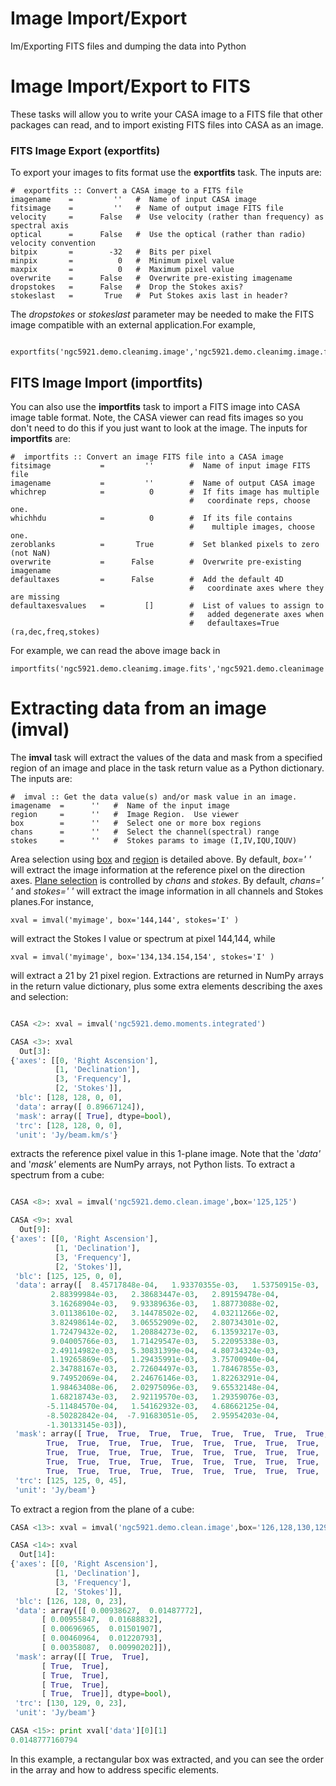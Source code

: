 

# Image Import/Export 

Im/Exporting FITS files and dumping the data into Python

# Image Import/Export to FITS

These tasks will allow you to write your CASA image to a FITS file that other packages can read, and to import existing FITS files into CASA as an image.

### FITS Image Export (exportfits)

To export your images to fits format use the **exportfits** task. The inputs are:

```
#  exportfits :: Convert a CASA image to a FITS file
imagename    =         ''   #  Name of input CASA image
fitsimage    =         ''   #  Name of output image FITS file
velocity     =      False   #  Use velocity (rather than frequency) as spectral axis
optical      =      False   #  Use the optical (rather than radio) velocity convention
bitpix       =        -32   #  Bits per pixel
minpix       =          0   #  Minimum pixel value
maxpix       =          0   #  Maximum pixel value
overwrite    =      False   #  Overwrite pre-existing imagename
dropstokes   =      False   #  Drop the Stokes axis?
stokeslast   =       True   #  Put Stokes axis last in header?
```

The *dropstokes* or *stokeslast* parameter may be needed to make the FITS image compatible with an external application.For example,

```
   exportfits('ngc5921.demo.cleanimg.image','ngc5921.demo.cleanimg.image.fits')
```

##  FITS Image Import (importfits)

You can also use the **importfits** task to import a FITS image into CASA image table format. Note, the CASA viewer can read fits images so you don't need to do this if you just want to look at the image. The inputs for **importfits** are:

```
#  importfits :: Convert an image FITS file into a CASA image
fitsimage           =         ''        #  Name of input image FITS file
imagename           =         ''        #  Name of output CASA image
whichrep            =          0        #  If fits image has multiple
                                        #   coordinate reps, choose one.
whichhdu            =          0        #  If its file contains
                                        #    multiple images, choose one.
zeroblanks          =       True        #  Set blanked pixels to zero (not NaN)
overwrite           =      False        #  Overwrite pre-existing imagename
defaultaxes         =      False        #  Add the default 4D
                                        #   coordinate axes where they are missing
defaultaxesvalues   =         []        #  List of values to assign to
                                        #   added degenerate axes when
                                        #   defaultaxes=True (ra,dec,freq,stokes)
```

For example, we can read the above image back in

```
importfits('ngc5921.demo.cleanimg.image.fits','ngc5921.demo.cleanimage')
```

 

#  

# Extracting data from an image (**imval**)

The **imval** task will extract the values of the data and mask from a specified region of an image and place in the task return value as a Python dictionary. The inputs are:

```
#  imval :: Get the data value(s) and/or mask value in an image.
imagename  =      ''   #  Name of the input image
region     =      ''   #  Image Region.  Use viewer
box        =      ''   #  Select one or more box regions
chans      =      ''   #  Select the channel(spectral) range
stokes     =      ''   #  Stokes params to image (I,IV,IQU,IQUV)
```

Area selection using [box](#region-selection--box-) and [region](#regions--region-) is detailed above. By default, *box=\' \'* will extract the image information at the reference pixel on the direction axes. [Plane selection](#plane-selection--chans--stokes-) is controlled by *chans* and *stokes*. By default, *chans=\' \'* and *stokes=\' \'* will extract the image information in all channels and Stokes planes.For instance,

```
xval = imval('myimage', box='144,144', stokes='I' )
```

will extract the Stokes I value or spectrum at pixel 144,144, while

```
xval = imval('myimage', box='134,134.154,154', stokes='I' )
```

will extract a 21 by 21 pixel region. Extractions are returned in NumPy arrays in the return value dictionary, plus some extra elements describing the axes and selection:

```python

CASA <2>: xval = imval('ngc5921.demo.moments.integrated')

CASA <3>: xval
  Out[3]:
{'axes': [[0, 'Right Ascension'],
          [1, 'Declination'],
          [3, 'Frequency'],
          [2, 'Stokes']],
 'blc': [128, 128, 0, 0],
 'data': array([ 0.89667124]),
 'mask': array([ True], dtype=bool),
 'trc': [128, 128, 0, 0],
 'unit': 'Jy/beam.km/s'}
```

extracts the reference pixel value in this 1-plane image. Note that the \'*data\'* and \'*mask\'* elements are NumPy arrays, not Python lists. To extract a spectrum from a cube:

```python

CASA <8>: xval = imval('ngc5921.demo.clean.image',box='125,125')

CASA <9>: xval
  Out[9]:
{'axes': [[0, 'Right Ascension'],
          [1, 'Declination'],
          [3, 'Frequency'],
          [2, 'Stokes']],
 'blc': [125, 125, 0, 0],
 'data': array([  8.45717848e-04,   1.93370355e-03,   1.53750915e-03,
         2.88399984e-03,   2.38683447e-03,   2.89159478e-04,
         3.16268904e-03,   9.93389636e-03,   1.88773088e-02,
         3.01138610e-02,   3.14478502e-02,   4.03211266e-02,
         3.82498614e-02,   3.06552909e-02,   2.80734301e-02,
         1.72479432e-02,   1.20884273e-02,   6.13593217e-03,
         9.04005766e-03,   1.71429547e-03,   5.22095338e-03,
         2.49114982e-03,   5.30831399e-04,   4.80734324e-03,
         1.19265869e-05,   1.29435991e-03,   3.75700940e-04,
         2.34788167e-03,   2.72604497e-03,   1.78467855e-03,
         9.74952069e-04,   2.24676146e-03,   1.82263291e-04,
         1.98463408e-06,   2.02975096e-03,   9.65532148e-04,
         1.68218743e-03,   2.92119570e-03,   1.29359076e-03,
        -5.11484570e-04,   1.54162932e-03,   4.68662125e-04,
        -8.50282842e-04,  -7.91683051e-05,   2.95954203e-04,
        -1.30133145e-03]),
 'mask': array([ True,  True,  True,  True,  True,  True,  True,  True,  True,
        True,  True,  True,  True,  True,  True,  True,  True,  True,
        True,  True,  True,  True,  True,  True,  True,  True,  True,
        True,  True,  True,  True,  True,  True,  True,  True,  True,
        True,  True,  True,  True,  True,  True,  True,  True,  True,  True], dtype=bool),
 'trc': [125, 125, 0, 45],
 'unit': 'Jy/beam'}
```

To extract a region from the plane of a cube:

```python
CASA <13>: xval = imval('ngc5921.demo.clean.image',box='126,128,130,129',chans='23')

CASA <14>: xval
  Out[14]:
{'axes': [[0, 'Right Ascension'],
          [1, 'Declination'],
          [3, 'Frequency'],
          [2, 'Stokes']],
 'blc': [126, 128, 0, 23],
 'data': array([[ 0.00938627,  0.01487772],
       [ 0.00955847,  0.01688832],
       [ 0.00696965,  0.01501907],
       [ 0.00460964,  0.01220793],
       [ 0.00358087,  0.00990202]]),
 'mask': array([[ True,  True],
       [ True,  True],
       [ True,  True],
       [ True,  True],
       [ True,  True]], dtype=bool),
 'trc': [130, 129, 0, 23],
 'unit': 'Jy/beam'}

CASA <15>: print xval['data'][0][1]
0.0148777160794
```

In this example, a rectangular box was extracted, and you can see the order in the array and how to address specific elements.

  

